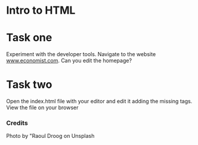 # Intro to HTML

# Task one

Experiment with the developer tools. Navigate to the website www.economist.com. Can you edit the homepage? 

# Task two

Open the index.html file with your editor and edit it adding the missing tags. View the file on your browser



### Credits
Photo by "Raoul Droog on Unsplash
  